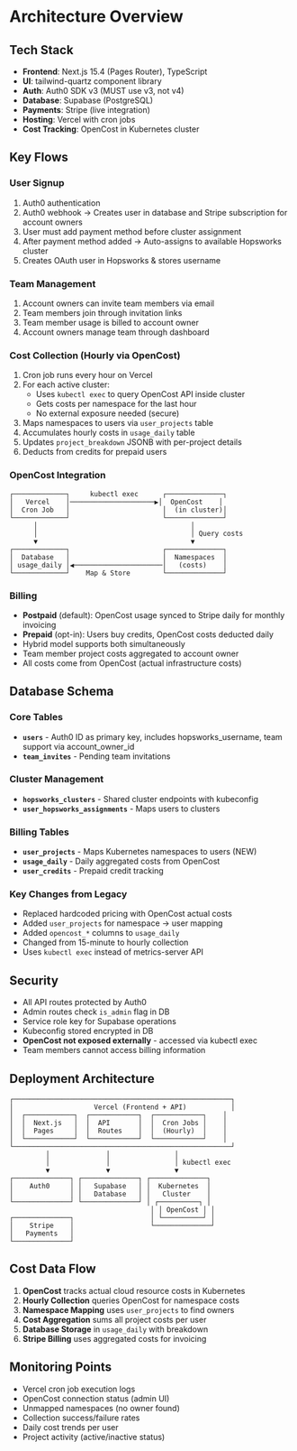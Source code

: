 # Architecture Overview

## Tech Stack
- **Frontend**: Next.js 15.4 (Pages Router), TypeScript
- **UI**: tailwind-quartz component library
- **Auth**: Auth0 SDK v3 (MUST use v3, not v4)
- **Database**: Supabase (PostgreSQL)
- **Payments**: Stripe (live integration)
- **Hosting**: Vercel with cron jobs
- **Cost Tracking**: OpenCost in Kubernetes cluster

## Key Flows

### User Signup
1. Auth0 authentication
2. Auth0 webhook → Creates user in database and Stripe subscription for account owners
3. User must add payment method before cluster assignment
4. After payment method added → Auto-assigns to available Hopsworks cluster
5. Creates OAuth user in Hopsworks & stores username

### Team Management
1. Account owners can invite team members via email
2. Team members join through invitation links
3. Team member usage is billed to account owner
4. Account owners manage team through dashboard

### Cost Collection (Hourly via OpenCost)
1. Cron job runs every hour on Vercel
2. For each active cluster:
   - Uses `kubectl exec` to query OpenCost API inside cluster
   - Gets costs per namespace for the last hour
   - No external exposure needed (secure)
3. Maps namespaces to users via `user_projects` table
4. Accumulates hourly costs in `usage_daily` table
5. Updates `project_breakdown` JSONB with per-project details
6. Deducts from credits for prepaid users

### OpenCost Integration
```
┌─────────────┐     kubectl exec      ┌──────────────┐
│   Vercel    │─────────────────────▶│  OpenCost    │
│  Cron Job   │                       │  (in cluster)│
└─────────────┘                       └──────────────┘
      │                                      │
      │                                      │ Query costs
      ▼                                      ▼
┌─────────────┐                       ┌──────────────┐
│  Database   │                       │  Namespaces  │
│ usage_daily │◀──────────────────────│   (costs)    │
└─────────────┘    Map & Store        └──────────────┘
```

### Billing
- **Postpaid** (default): OpenCost usage synced to Stripe daily for monthly invoicing
- **Prepaid** (opt-in): Users buy credits, OpenCost costs deducted daily
- Hybrid model supports both simultaneously
- Team member project costs aggregated to account owner
- All costs come from OpenCost (actual infrastructure costs)

## Database Schema

### Core Tables
- **`users`** - Auth0 ID as primary key, includes hopsworks_username, team support via account_owner_id
- **`team_invites`** - Pending team invitations

### Cluster Management
- **`hopsworks_clusters`** - Shared cluster endpoints with kubeconfig
- **`user_hopsworks_assignments`** - Maps users to clusters

### Billing Tables
- **`user_projects`** - Maps Kubernetes namespaces to users (NEW)
- **`usage_daily`** - Daily aggregated costs from OpenCost
- **`user_credits`** - Prepaid credit tracking

### Key Changes from Legacy
- Replaced hardcoded pricing with OpenCost actual costs
- Added `user_projects` for namespace → user mapping
- Added `opencost_*` columns to `usage_daily`
- Changed from 15-minute to hourly collection
- Uses `kubectl exec` instead of metrics-server API

## Security
- All API routes protected by Auth0
- Admin routes check `is_admin` flag in DB
- Service role key for Supabase operations
- Kubeconfig stored encrypted in DB
- **OpenCost not exposed externally** - accessed via kubectl exec
- Team members cannot access billing information

## Deployment Architecture

```
┌──────────────────────────────────────────────────────┐
│                    Vercel (Frontend + API)           │
│  ┌────────────┐  ┌────────────┐  ┌────────────┐    │
│  │  Next.js   │  │  API       │  │  Cron Jobs │    │
│  │  Pages     │  │  Routes    │  │  (Hourly)  │    │
│  └────────────┘  └────────────┘  └────────────┘    │
└──────────────────────────────────────────────────────┘
         │              │                │
         │              │                │ kubectl exec
         ▼              ▼                ▼
┌──────────────┐ ┌──────────────┐ ┌──────────────┐
│    Auth0     │ │   Supabase   │ │  Kubernetes  │
│              │ │   Database   │ │   Cluster    │
└──────────────┘ └──────────────┘ │ ┌──────────┐ │
                                   │ │ OpenCost │ │
┌──────────────┐                   │ └──────────┘ │
│    Stripe    │                   └──────────────┘
│   Payments   │
└──────────────┘
```

## Cost Data Flow

1. **OpenCost** tracks actual cloud resource costs in Kubernetes
2. **Hourly Collection** queries OpenCost for namespace costs
3. **Namespace Mapping** uses `user_projects` to find owners
4. **Cost Aggregation** sums all project costs per user
5. **Database Storage** in `usage_daily` with breakdown
6. **Stripe Billing** uses aggregated costs for invoicing

## Monitoring Points

- Vercel cron job execution logs
- OpenCost connection status (admin UI)
- Unmapped namespaces (no owner found)
- Collection success/failure rates
- Daily cost trends per user
- Project activity (active/inactive status)
